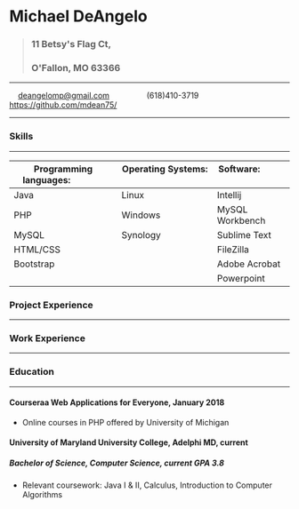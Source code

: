 # Michael DeAngelo
>### 11 Betsy's Flag Ct,
>### O'Fallon, MO  63366

***
&nbsp; &nbsp; deangelomp@gmail.com &nbsp; &nbsp; &nbsp; &nbsp; &nbsp; &nbsp; &nbsp; &nbsp; (618)410-3719 &nbsp; &nbsp; &nbsp; &nbsp; &nbsp;  &nbsp; &nbsp; &nbsp; https://github.com/mdean75/ &nbsp; &nbsp; &nbsp;

***

### Skills
***


| Programming languages:  &nbsp; &nbsp; &nbsp; &nbsp; &nbsp; &nbsp; &nbsp; | Operating Systems: &nbsp; &nbsp; &nbsp; &nbsp; &nbsp; &nbsp; &nbsp; &nbsp; &nbsp; &nbsp; | Software: &nbsp; &nbsp; &nbsp; &nbsp; &nbsp; &nbsp; &nbsp; &nbsp; &nbsp; &nbsp; |
| ------------- | ------------- | ------------- |
| Java  | Linux  | Intellij  |
| PHP  | Windows  | MySQL Workbench |
| MySQL | Synology | Sublime Text |
| HTML/CSS |  | FileZilla |
| Bootstrap |  | Adobe Acrobat |
|  |  | Powerpoint |

### Project Experience
***

### Work Experience
***

### Education
***

#### Courseraa Web Applications for Everyone, January 2018
 * Online courses in PHP offered by University of Michigan

#### University of Maryland University College, Adelphi MD, current 
##### _Bachelor of Science, Computer Science, current GPA 3.8_
 * Relevant coursework: Java I & II, Calculus, Introduction to Computer Algorithms
